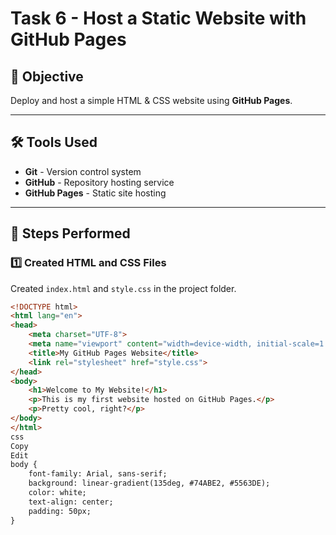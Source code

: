 # Task 6 - Host a Static Website with GitHub Pages

## 📌 Objective
Deploy and host a simple HTML & CSS website using **GitHub Pages**.

---

## 🛠 Tools Used
- **Git** - Version control system
- **GitHub** - Repository hosting service
- **GitHub Pages** - Static site hosting

---

## 📂 Steps Performed

### 1️⃣ Created HTML and CSS Files
Created `index.html` and `style.css` in the project folder.

```html
<!DOCTYPE html>
<html lang="en">
<head>
    <meta charset="UTF-8">
    <meta name="viewport" content="width=device-width, initial-scale=1.0">
    <title>My GitHub Pages Website</title>
    <link rel="stylesheet" href="style.css">
</head>
<body>
    <h1>Welcome to My Website!</h1>
    <p>This is my first website hosted on GitHub Pages.</p>
    <p>Pretty cool, right?</p>
</body>
</html>
css
Copy
Edit
body {
    font-family: Arial, sans-serif;
    background: linear-gradient(135deg, #74ABE2, #5563DE);
    color: white;
    text-align: center;
    padding: 50px;
}

